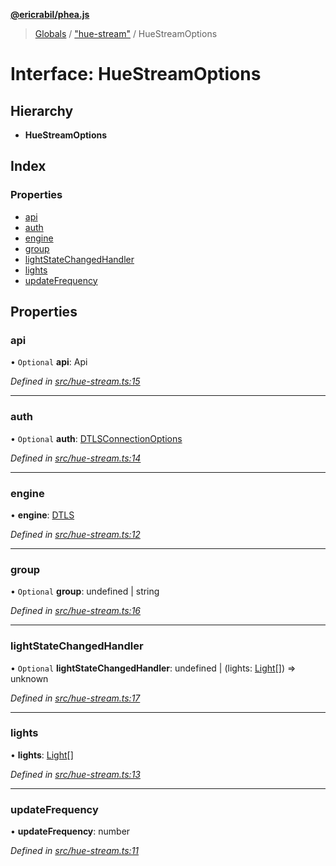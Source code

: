 **[@ericrabil/phea.js](../README.md)**

> [Globals](../README.md) / ["hue-stream"](../modules/_hue_stream_.md) / HueStreamOptions

# Interface: HueStreamOptions

## Hierarchy

* **HueStreamOptions**

## Index

### Properties

* [api](_hue_stream_.huestreamoptions.md#api)
* [auth](_hue_stream_.huestreamoptions.md#auth)
* [engine](_hue_stream_.huestreamoptions.md#engine)
* [group](_hue_stream_.huestreamoptions.md#group)
* [lightStateChangedHandler](_hue_stream_.huestreamoptions.md#lightstatechangedhandler)
* [lights](_hue_stream_.huestreamoptions.md#lights)
* [updateFrequency](_hue_stream_.huestreamoptions.md#updatefrequency)

## Properties

### api

• `Optional` **api**: Api

*Defined in [src/hue-stream.ts:15](https://github.com/EricRabil/phea.js/blob/66a21c7/src/hue-stream.ts#L15)*

___

### auth

• `Optional` **auth**: [DTLSConnectionOptions](_dtls_.dtlsconnectionoptions.md)

*Defined in [src/hue-stream.ts:14](https://github.com/EricRabil/phea.js/blob/66a21c7/src/hue-stream.ts#L14)*

___

### engine

•  **engine**: [DTLS](../classes/_dtls_.dtls.md)

*Defined in [src/hue-stream.ts:12](https://github.com/EricRabil/phea.js/blob/66a21c7/src/hue-stream.ts#L12)*

___

### group

• `Optional` **group**: undefined \| string

*Defined in [src/hue-stream.ts:16](https://github.com/EricRabil/phea.js/blob/66a21c7/src/hue-stream.ts#L16)*

___

### lightStateChangedHandler

• `Optional` **lightStateChangedHandler**: undefined \| (lights: [Light](../classes/_structs_light_.light.md)[]) => unknown

*Defined in [src/hue-stream.ts:17](https://github.com/EricRabil/phea.js/blob/66a21c7/src/hue-stream.ts#L17)*

___

### lights

•  **lights**: [Light](../classes/_structs_light_.light.md)[]

*Defined in [src/hue-stream.ts:13](https://github.com/EricRabil/phea.js/blob/66a21c7/src/hue-stream.ts#L13)*

___

### updateFrequency

•  **updateFrequency**: number

*Defined in [src/hue-stream.ts:11](https://github.com/EricRabil/phea.js/blob/66a21c7/src/hue-stream.ts#L11)*
